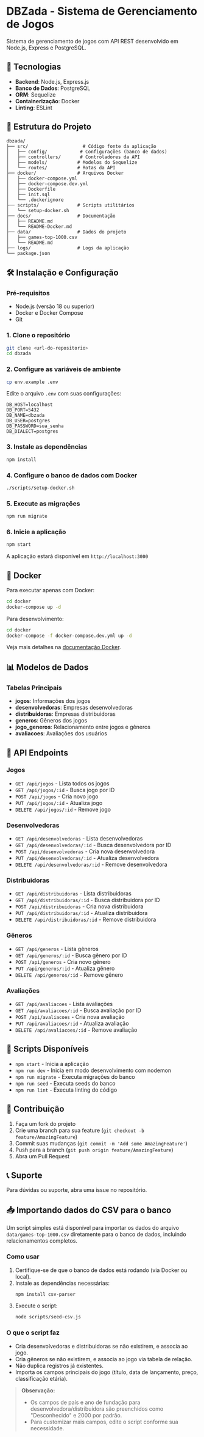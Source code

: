 # DBZada - Sistema de Gerenciamento de Jogos

Sistema de gerenciamento de jogos com API REST desenvolvido em Node.js, Express e PostgreSQL.

## 🚀 Tecnologias

- **Backend**: Node.js, Express.js
- **Banco de Dados**: PostgreSQL
- **ORM**: Sequelize
- **Containerização**: Docker
- **Linting**: ESLint

## 📁 Estrutura do Projeto

```
dbzada/
├── src/                    # Código fonte da aplicação
│   ├── config/            # Configurações (banco de dados)
│   ├── controllers/       # Controladores da API
│   ├── models/           # Modelos do Sequelize
│   └── routes/           # Rotas da API
├── docker/               # Arquivos Docker
│   ├── docker-compose.yml
│   ├── docker-compose.dev.yml
│   ├── Dockerfile
│   ├── init.sql
│   └── .dockerignore
├── scripts/              # Scripts utilitários
│   └── setup-docker.sh
├── docs/                 # Documentação
│   ├── README.md
│   └── README-Docker.md
├── data/                 # Dados do projeto
│   ├── games-top-1000.csv
│   └── README.md
├── logs/                 # Logs da aplicação
└── package.json
```

## 🛠️ Instalação e Configuração

### Pré-requisitos

- Node.js (versão 18 ou superior)
- Docker e Docker Compose
- Git

### 1. Clone o repositório

```bash
git clone <url-do-repositorio>
cd dbzada
```

### 2. Configure as variáveis de ambiente

```bash
cp env.example .env
```

Edite o arquivo `.env` com suas configurações:

```env
DB_HOST=localhost
DB_PORT=5432
DB_NAME=dbzada
DB_USER=postgres
DB_PASSWORD=sua_senha
DB_DIALECT=postgres
```

### 3. Instale as dependências

```bash
npm install
```

### 4. Configure o banco de dados com Docker

```bash
./scripts/setup-docker.sh
```

### 5. Execute as migrações

```bash
npm run migrate
```

### 6. Inicie a aplicação

```bash
npm start
```

A aplicação estará disponível em `http://localhost:3000`

## 🐳 Docker

Para executar apenas com Docker:

```bash
cd docker
docker-compose up -d
```

Para desenvolvimento:

```bash
cd docker
docker-compose -f docker-compose.dev.yml up -d
```

Veja mais detalhes na [documentação Docker](docs/README-Docker.md).

## 📊 Modelos de Dados

### Tabelas Principais

- **jogos**: Informações dos jogos
- **desenvolvedoras**: Empresas desenvolvedoras
- **distribuidoras**: Empresas distribuidoras
- **generos**: Gêneros dos jogos
- **jogo_generos**: Relacionamento entre jogos e gêneros
- **avaliacoes**: Avaliações dos usuários

## 🔌 API Endpoints

### Jogos
- `GET /api/jogos` - Lista todos os jogos
- `GET /api/jogos/:id` - Busca jogo por ID
- `POST /api/jogos` - Cria novo jogo
- `PUT /api/jogos/:id` - Atualiza jogo
- `DELETE /api/jogos/:id` - Remove jogo

### Desenvolvedoras
- `GET /api/desenvolvedoras` - Lista desenvolvedoras
- `GET /api/desenvolvedoras/:id` - Busca desenvolvedora por ID
- `POST /api/desenvolvedoras` - Cria nova desenvolvedora
- `PUT /api/desenvolvedoras/:id` - Atualiza desenvolvedora
- `DELETE /api/desenvolvedoras/:id` - Remove desenvolvedora

### Distribuidoras
- `GET /api/distribuidoras` - Lista distribuidoras
- `GET /api/distribuidoras/:id` - Busca distribuidora por ID
- `POST /api/distribuidoras` - Cria nova distribuidora
- `PUT /api/distribuidoras/:id` - Atualiza distribuidora
- `DELETE /api/distribuidoras/:id` - Remove distribuidora

### Gêneros
- `GET /api/generos` - Lista gêneros
- `GET /api/generos/:id` - Busca gênero por ID
- `POST /api/generos` - Cria novo gênero
- `PUT /api/generos/:id` - Atualiza gênero
- `DELETE /api/generos/:id` - Remove gênero

### Avaliações
- `GET /api/avaliacoes` - Lista avaliações
- `GET /api/avaliacoes/:id` - Busca avaliação por ID
- `POST /api/avaliacoes` - Cria nova avaliação
- `PUT /api/avaliacoes/:id` - Atualiza avaliação
- `DELETE /api/avaliacoes/:id` - Remove avaliação

## 📝 Scripts Disponíveis

- `npm start` - Inicia a aplicação
- `npm run dev` - Inicia em modo desenvolvimento com nodemon
- `npm run migrate` - Executa migrações do banco
- `npm run seed` - Executa seeds do banco
- `npm run lint` - Executa linting do código

## 🤝 Contribuição

1. Faça um fork do projeto
2. Crie uma branch para sua feature (`git checkout -b feature/AmazingFeature`)
3. Commit suas mudanças (`git commit -m 'Add some AmazingFeature'`)
4. Push para a branch (`git push origin feature/AmazingFeature`)
5. Abra um Pull Request

## 📞 Suporte

Para dúvidas ou suporte, abra uma issue no repositório.

## 📥 Importando dados do CSV para o banco

Um script simples está disponível para importar os dados do arquivo `data/games-top-1000.csv` diretamente para o banco de dados, incluindo relacionamentos completos.

### Como usar

1. Certifique-se de que o banco de dados está rodando (via Docker ou local).
2. Instale as dependências necessárias:
   ```bash
   npm install csv-parser
   ```
3. Execute o script:
   ```bash
   node scripts/seed-csv.js
   ```

### O que o script faz
- Cria desenvolvedoras e distribuidoras se não existirem, e associa ao jogo.
- Cria gêneros se não existirem, e associa ao jogo via tabela de relação.
- Não duplica registros já existentes.
- Importa os campos principais do jogo (título, data de lançamento, preço, classificação etária).

> **Observação:**
> - Os campos de país e ano de fundação para desenvolvedora/distribuidora são preenchidos como "Desconhecido" e 2000 por padrão.
> - Para customizar mais campos, edite o script conforme sua necessidade. 
